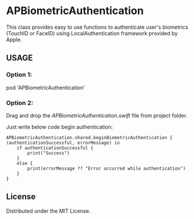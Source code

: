 # APBiometricAuthentication
This class provides easy to use functions to authenticate user's biometrics (TouchID or FaceID) using LocalAuthentication framework provided by Apple.

## USAGE
### Option 1:
pod 'APBiometricAuthentication'

### Option 2:
Drag and drop the *APBiometricAuthentication.swift* file from project folder.

Just write below code begin authentication:
```
APBiometricAuthentication.shared.beginBiometricAuthentication { (authenticationSuccessful, errorMessage) in
    if authenticationSuccessful {
        print("Success")
    }
    else {
        print(errorMessage ?? "Error occurred while authentication")
    }
}
```

## License
Distributed under the MIT License.

